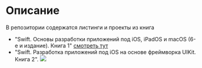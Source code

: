 # Описание
В репозитории содержатся листинги и проекты из книга

- "Swift. Основы разработки приложений под iOS, iPadOS и macOS (6-е и издание). Книга 1" [смотреть тут](https://swiftme.ru/product-category/books/)
- "Swift. Разработка приложений под iOS на основе фреймворка UIKit. Книга 2". 
![](data:image/jpeg;base64,IyBTdWJzVHJhY2tlcgpTdWJzY3JpcHRpb24gVHJhY2tlciBBcHAgZm9yIGlPUwo=)